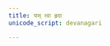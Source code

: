 ```yaml
---
title: यस् त्वा हृदा
unicode_script: devanagari

---
```

<div class="js_include" url="/vedAH/Rk/shAkalam/saMhitA/prAchInA_prastutiH/05/aMshAH/yas_tvA_hRdA.md"  newLevelForH1="2" includeTitle="false"> </div>  

